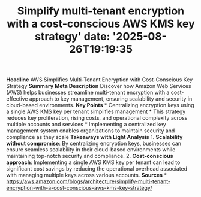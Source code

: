 ﻿---
title: "Simplify multi-tenant encryption with a cost-conscious AWS KMS key strategy'
date: '2025-08-26T19:19:35"
category: "Markets"
summary: ""
slug: "simplify multitenant encryption with a costconscious aws kms"
source_urls:
  - "https://aws.amazon.com/blogs/architecture/simplify-multi-tenant-encryption-with-a-cost-conscious-aws-kms-key-strategy/"
seo:
  title: "Simplify multi-tenant encryption with a cost-conscious AWS KMS key strategy | Hash n Hedge'
  description: '"
  keywords: ["news", "markets", "brief"]
---
**Headline** AWS Simplifies Multi-Tenant Encryption with Cost-Conscious Key Strategy  **Summary Meta Description** Discover how Amazon Web Services (AWS) helps businesses streamline multi-tenant encryption with a cost-effective approach to key management, ensuring scalability and security in cloud-based environments.  **Key Points**  * Centralizing encryption keys using a single AWS KMS key per tenant simplifies management * This strategy reduces key proliferation, rising costs, and operational complexity across multiple accounts and services * Implementing a centralized key management system enables organizations to maintain security and compliance as they scale  **Takeaways with Light Analysis**  1. **Scalability without compromise**: By centralizing encryption keys, businesses can ensure seamless scalability in their cloud-based environments while maintaining top-notch security and compliance. 2. **Cost-conscious approach**: Implementing a single AWS KMS key per tenant can lead to significant cost savings by reducing the operational overhead associated with managing multiple keys across various accounts.  **Sources** * https://aws.amazon.com/blogs/architecture/simplify-multi-tenant-encryption-with-a-cost-conscious-aws-kms-key-strategy/ 
